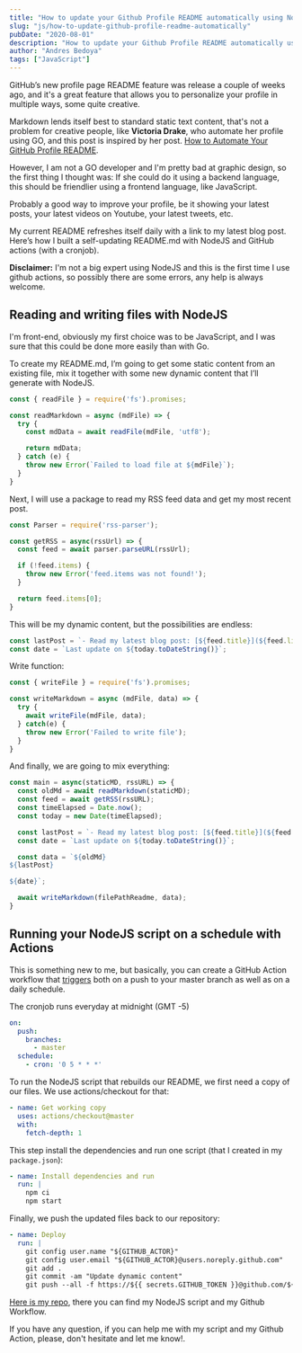 ```yaml
---
title: "How to update your Github Profile README automatically using NodeJS"
slug: "js/how-to-update-github-profile-readme-automatically"
pubDate: "2020-08-01"
description: "How to update your Github Profile README automatically using NodeJS and Github actions"
author: "Andres Bedoya"
tags: ["JavaScript"]
---
```


GitHub’s new profile page README feature was release a couple of weeks ago, and it's a great feature that allows you to personalize your profile in multiple ways, some quite creative.

Markdown lends itself best to standard static text content, that's not a problem for creative people, like **Victoria Drake**, who automate her profile using GO, and this post is inspired by her post. <a class="hover:no-underline text-blue underline" href="https://victoria.dev/blog/go-automate-your-github-profile-readme/" target="_blank" rel="noreferrer">How to Automate Your GitHub Profile README</a>.

However, I am not a GO developer and I'm pretty bad at graphic design, so the first thing I thought was: If she could do it using a backend language, this should be friendlier using a frontend language, like JavaScript.

Probably a good way to improve your profile, be it showing your latest posts, your latest videos on Youtube, your latest tweets, etc.

My current README refreshes itself daily with a link to my latest blog post. Here’s how I built a self-updating README.md with NodeJS and GitHub actions (with a cronjob).

**Disclaimer:** I'm not a big expert using NodeJS and this is the first time I use github actions, so possibly there are some errors, any help is always welcome.

## Reading and writing files with NodeJS

I'm front-end, obviously my first choice was to be JavaScript, and I was sure that this could be done more easily than with Go.

To create my README.md, I’m going to get some static content from an existing file, mix it together with some new dynamic content that I’ll generate with NodeJS.

```js
const { readFile } = require('fs').promises;

const readMarkdown = async (mdFile) => {
  try {
    const mdData = await readFile(mdFile, 'utf8');

    return mdData;
  } catch (e) {
    throw new Error(`Failed to load file at ${mdFile}`);
  }
}
```

Next, I will use a package to read my RSS feed data and get my most recent post.

```js
const Parser = require('rss-parser');

const getRSS = async(rssUrl) => {
  const feed = await parser.parseURL(rssUrl);

  if (!feed.items) {
    throw new Error('feed.items was not found!');
  }

  return feed.items[0];
}
```

This will be my dynamic content, but the possibilities are endless:

```js
const lastPost = `- Read my latest blog post: [${feed.title}](${feed.link})`;
const date = `Last update on ${today.toDateString()}`;
```

Write function:
```js
const { writeFile } = require('fs').promises;

const writeMarkdown = async (mdFile, data) => {
  try {
    await writeFile(mdFile, data);
  } catch(e) {
    throw new Error('Failed to write file');
  }
}
```

And finally, we are going to mix everything:

```js
const main = async(staticMD, rssURL) => {
  const oldMd = await readMarkdown(staticMD);
  const feed = await getRSS(rssURL);
  const timeElapsed = Date.now();
  const today = new Date(timeElapsed);

  const lastPost = `- Read my latest blog post: [${feed.title}](${feed.link})`;
  const date = `Last update on ${today.toDateString()}`;

  const data = `${oldMd}
${lastPost}

${date}`;

  await writeMarkdown(filePathReadme, data);
}
```

## Running your NodeJS script on a schedule with Actions

This is something new to me, but basically, you can create a GitHub Action workflow that <a class="hover:no-underline text-blue underline" href="https://docs.github.com/en/actions/reference/events-that-trigger-workflows" target="_blank" rel="noreferrer">triggers</a> both on a push to your master branch as well as on a daily schedule.

The cronjob runs everyday at midnight (GMT -5)
```yaml
on:
  push:
    branches:
      - master
  schedule:
    - cron: '0 5 * * *'
```

To run the NodeJS script that rebuilds our README, we first need a copy of our files. We use actions/checkout for that:

```yaml
- name: Get working copy
  uses: actions/checkout@master
  with:
    fetch-depth: 1 
```

This step install the dependencies and run one script (that I created in my `package.json`):

```yaml
- name: Install dependencies and run
  run: |
    npm ci
    npm start
```

Finally, we push the updated files back to our repository:

```yaml
- name: Deploy
  run: |
    git config user.name "${GITHUB_ACTOR}"
    git config user.email "${GITHUB_ACTOR}@users.noreply.github.com"
    git add .
    git commit -am "Update dynamic content"
    git push --all -f https://${{ secrets.GITHUB_TOKEN }}@github.com/${GITHUB_REPOSITORY}.git
```

<a class="hover:no-underline text-blue underline" href="https://github.com/Angelfire/Angelfire" target="_blank" rel="noreferrer">Here is my repo</a>, there you can find my NodeJS script and my Github Workflow.

If you have any question, if you can help me with my script and my Github Action, please, don't hesitate and let me know!.
